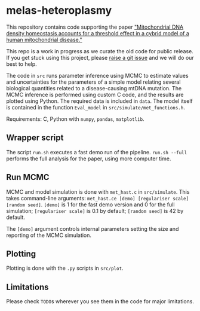 # melas-heteroplasmy

This repository contains code supporting the paper ["Mitochondrial DNA density homeostasis accounts for a threshold effect in a cybrid model of a human mitochondrial disease."](https://doi.org/10.1042/BCJ20170651)

This repo is a work in progress as we curate the old code for public release. If you get stuck using this project, please [raise a git issue](https://github.com/StochasticBiology/melas-heteroplasmy/issues) and we will do our best to help.

The code in `src` runs parameter inference using MCMC to estimate values and uncertainties for the parameters of a simple model relating several biological quantities related to a disease-causing mtDNA mutation. The MCMC inference is performed using custom C code, and the results are plotted using Python. The required data is included in `data`. The model itself is contained in the function `Eval_model` in `src/simulate/met_functions.h`.

Requirements: C, Python with `numpy`, `pandas`, `matplotlib`.

## Wrapper script
The script `run.sh` executes a fast demo run of the pipeline. `run.sh --full` performs the full analysis for the paper, using more computer time.

## Run MCMC
MCMC and model simulation is done with `met_hast.c` in `src/simulate`. This takes command-line arguments: `met_hast.ce [demo] [regulariser scale] [random seed]`. `[demo]` is 1 for the fast demo version and 0 for the full simulation; `[regulariser scale]` is 0.1 by default; `[random seed]` is 42 by default.

The `[demo]` argument controls internal parameters setting the size and reporting of the MCMC simulation.

## Plotting
Plotting is done with the `.py` scripts in `src/plot`. 

## Limitations
Please check `TODO`s wherever you see them in the code for major limitations.
